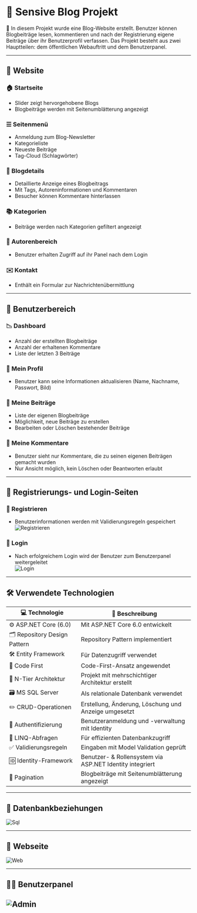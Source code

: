 # 📰 Sensive Blog Projekt

📌 In diesem Projekt wurde eine Blog-Website erstellt. Benutzer können Blogbeiträge lesen, kommentieren und nach der Registrierung eigene Beiträge über ihr Benutzerprofil verfassen. Das Projekt besteht aus zwei Hauptteilen: dem öffentlichen Webauftritt und dem Benutzerpanel.

---

## 🌟 Website

### 🏠 Startseite
- Slider zeigt hervorgehobene Blogs
- Blogbeiträge werden mit Seitenumblätterung angezeigt

### ☰ Seitenmenü
- Anmeldung zum Blog-Newsletter
- Kategorieliste
- Neueste Beiträge
- Tag-Cloud (Schlagwörter)

### 📄 Blogdetails
- Detaillierte Anzeige eines Blogbeitrags
- Mit Tags, Autoreninformationen und Kommentaren
- Besucher können Kommentare hinterlassen

### 📚 Kategorien
- Beiträge werden nach Kategorien gefiltert angezeigt

### 👤 Autorenbereich
- Benutzer erhalten Zugriff auf ihr Panel nach dem Login

### ✉️ Kontakt
- Enthält ein Formular zur Nachrichtenübermittlung

---

## 👤 Benutzerbereich

### 📉 Dashboard
- Anzahl der erstellten Blogbeiträge
- Anzahl der erhaltenen Kommentare
- Liste der letzten 3 Beiträge

### 👤 Mein Profil
- Benutzer kann seine Informationen aktualisieren (Name, Nachname, Passwort, Bild)

### 📝 Meine Beiträge
- Liste der eigenen Blogbeiträge
- Möglichkeit, neue Beiträge zu erstellen
- Bearbeiten oder Löschen bestehender Beiträge

### 💬 Meine Kommentare
- Benutzer sieht nur Kommentare, die zu seinen eigenen Beiträgen gemacht wurden
- Nur Ansicht möglich, kein Löschen oder Beantworten erlaubt

---

## 🔐 Registrierungs- und Login-Seiten

### 📝 Registrieren
- Benutzerinformationen werden mit Validierungsregeln gespeichert  
![Registrieren](screenshots/register.png)

### 🔑 Login
- Nach erfolgreichem Login wird der Benutzer zum Benutzerpanel weitergeleitet  
![Login](screenshots/login.png)

---

## 🛠 Verwendete Technologien

| 💻 Technologie                        | 📌 Beschreibung                                           |
|--------------------------------------|-----------------------------------------------------------|
| ⚙️ ASP.NET Core (6.0)                | Mit ASP.NET Core 6.0 entwickelt                          |
| 🗂 Repository Design Pattern         | Repository Pattern implementiert                         |
| 🛠 Entity Framework                  | Für Datenzugriff verwendet                               |
| 🧱 Code First                         | Code-First-Ansatz angewendet                             |
| 🧩 N-Tier Architektur                | Projekt mit mehrschichtiger Architektur erstellt         |
| 🗃️ MS SQL Server                     | Als relationale Datenbank verwendet                      |
| ✏️ CRUD-Operationen                  | Erstellung, Änderung, Löschung und Anzeige umgesetzt     |
| 🔐 Authentifizierung                 | Benutzeranmeldung und -verwaltung mit Identity           |
| 🧪 LINQ-Abfragen                     | Für effizienten Datenbankzugriff                         |
| ✅ Validierungsregeln                | Eingaben mit Model Validation geprüft                    |
| 🆔 Identity-Framework                | Benutzer- & Rollensystem via ASP.NET Identity integriert |
| 📄 Pagination                        | Blogbeiträge mit Seitenumblätterung angezeigt            |

---

## 📁 Datenbankbeziehungen

![Sql](screenshots/sql.png)

---

## 🌟 Webseite
![Web](screenshots/web1.png)

---

## 🧑‍💻 Benutzerpanel

![Admin](screenshots/admin.png)
---

